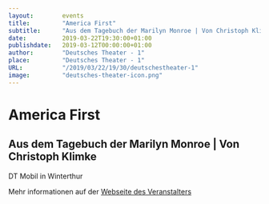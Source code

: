```yaml
---
layout:        events
title:         "America First"
subtitle:      "Aus dem Tagebuch der Marilyn Monroe | Von Christoph Klimke"
date:          2019-03-22T19:30:00+01:00
publishdate:   2019-03-12T00:00:00+01:00
author:        "Deutsches Theater - 1"
place:         "Deutsches Theater - 1"
URL:           "/2019/03/22/19/30/deutschestheater-1"
image:         "deutsches-theater-icon.png"
---
```


America First
===========

Aus dem Tagebuch der Marilyn Monroe | Von Christoph Klimke
-----------

 DT Mobil in Winterthur

Mehr informationen auf der [Webseite des Veranstalters](https://www.dt-goettingen.de/stueck/america-first/)
